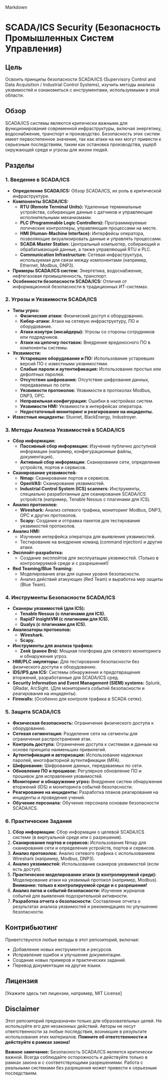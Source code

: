Markdown

# SCADA/ICS Security (Безопасность Промышленных Систем Управления)

## Цель

Освоить принципы безопасности SCADA/ICS (Supervisory Control and Data Acquisition / Industrial Control Systems), изучить методы анализа уязвимостей и ознакомиться с инструментами, используемыми в этой области.

## Обзор

SCADA/ICS системы являются критически важными для функционирования современной инфраструктуры, включая энергетику, водоснабжение, транспорт и производство.  Безопасность этих систем имеет первостепенное значение, так как атаки на них могут привести к серьезным последствиям, таким как остановка производства, ущерб окружающей среде и угрозы для жизни людей.

## Разделы

### 1. Введение в SCADA/ICS

*   **Определение SCADA/ICS:**  Обзор SCADA/ICS, их роль в критической инфраструктуре.
*   **Компоненты SCADA/ICS:**
    *   **RTU (Remote Terminal Units):** Удаленные терминальные устройства, собирающие данные с датчиков и управляющие исполнительными механизмами.
    *   **PLC (Programmable Logic Controllers):** Программируемые логические контроллеры, управляющие процессами на месте.
    *   **HMI (Human-Machine Interface):** Интерфейсы оператора, позволяющие визуализировать данные и управлять процессами.
    *   **SCADA Master Station:** Центральный компьютер, собирающий и обрабатывающий данные, а также управляющий RTU и PLC.
    *   **Communication Infrastructure:** Сетевая инфраструктура, используемая для связи между компонентами (например, Ethernet, Modbus, DNP3).
*   **Примеры SCADA/ICS систем:** Энергетика, водоснабжение, нефтегазовая промышленность, транспорт.
*   **Особенности безопасности SCADA/ICS:** Отличия от информационной безопасности в традиционных ИТ-системах.

### 2. Угрозы и Уязвимости SCADA/ICS

*   **Типы угроз:**
    *   **Физические атаки:**  Физический доступ к оборудованию.
    *   **Кибер-атаки:**  Атаки на сетевую инфраструктуру, ПО и оборудование.
    *   **Атаки изнутри (инсайдеры):**  Угрозы со стороны сотрудников или подрядчиков.
    *   **Атаки на цепочку поставок:**  Внедрение вредоносного ПО в компоненты системы.
*   **Уязвимости:**
    *   **Устаревшее оборудование и ПО:**  Использование устаревших версий ПО с известными уязвимостями.
    *   **Слабые пароли и аутентификация:**  Использование простых или дефолтных паролей.
    *   **Отсутствие шифрования:**  Отсутствие шифрования данных, передаваемых по сети.
    *   **Уязвимости протоколов:**  Уязвимости в протоколах Modbus, DNP3, OPC.
    *   **Неправильная конфигурация:**  Ошибки в настройках систем.
    *   **Уязвимости HMI:**  Уязвимости в интерфейсах оператора.
    *   **Недостаточный мониторинг и реагирование на инциденты.**
*   **Известные инциденты:**  Stuxnet, BlackEnergy, Industroyer.

### 3. Методы Анализа Уязвимостей в SCADA/ICS

*   **Сбор информации:**
    *   **Пассивный сбор информации:**  Изучение публично доступной информации (например, конфигурационные файлы, документация).
    *   **Активный сбор информации:**  Сканирование сети, определение устройств, портов и сервисов.
*   **Сканирование уязвимостей:**
    *   **Nmap:** Сканирование портов и сервисов.
    *   **OpenVAS:** Сканирование уязвимостей.
    *   **Industrial Control System (ICS) scanners:**  Инструменты, специально разработанные для сканирования SCADA/ICS устройств (например, Tenable Nessus с плагинами для ICS).
*   **Анализ протоколов:**
    *   **Wireshark:** Анализ сетевого трафика, мониторинг Modbus, DNP3, OPC и других протоколов.
    *   **Scapy:**  Создание и отправка пакетов для тестирования уязвимостей протоколов.
*   **Анализ HMI:**
    *   Изучение интерфейса оператора для выявления уязвимостей.
    *   Тестирование на внедрение команд (command injection) и другие атаки.
*   **Эксплойт-разработка:**
    *   Создание эксплойтов для эксплуатации уязвимостей.  (Только в контролируемой среде и с разрешения!)
*   **Red Teaming/Blue Teaming:**
    *   Моделирование атак для оценки уровня безопасности.
    *   Анализ действий атакующих (Red Team) и выработка мер защиты (Blue Team).

### 4. Инструменты Безопасности SCADA/ICS

*   **Сканеры уязвимостей (для ICS):**
    *   **Tenable Nessus (с плагинами для ICS).**
    *   **Rapid7 InsightVM (с плагинами для ICS).**
    *   **Qualys (с плагинами для ICS).**
*   **Анализаторы протоколов:**
    *   **Wireshark.**
    *   **Scapy.**
*   **Инструменты для анализа трафика:**
    *   **Zeek (ранее Bro):**  Мощная платформа для сетевого мониторинга и обнаружения угроз.
*   **HMI/PLC эмуляторы:**  Для тестирования безопасности без физического доступа к оборудованию.
*   **IDS/IPS для ICS:**  Системы обнаружения и предотвращения вторжений, разработанные для SCADA/ICS сред.
*   **Security Information and Event Management (SIEM) systems:** Splunk, QRadar, ArcSight.  (Для мониторинга событий безопасности и реагирования на инциденты).
*   **Firewalls:** (Особенно для контроля трафика в SCADA сетях).

### 5. Защита SCADA/ICS

*   **Физическая безопасность:**  Ограничение физического доступа к оборудованию.
*   **Сетевая сегментация:**  Разделение сети на сегменты для ограничения распространения атак.
*   **Контроль доступа:**  Ограничение доступа к системам и данным на основе принципа наименьших привилегий.
*   **Аутентификация и авторизация:**  Использование надежных паролей, многофакторной аутентификации (MFA).
*   **Шифрование:**  Шифрование данных, передаваемых по сети.
*   **Обновление ПО и прошивок:**  Регулярное обновление ПО и прошивок для исправления уязвимостей.
*   **Мониторинг и обнаружение угроз:**  Внедрение систем обнаружения вторжений (IDS) и мониторинга событий безопасности.
*   **Реагирование на инциденты:**  Разработка планов реагирования на инциденты и проведение учений.
*   **Обучение персонала:**  Обучение персонала основам безопасности SCADA/ICS.

### 6. Практические Задания

1.  **Сбор информации:**  Сбор информации о целевой SCADA/ICS системе (в виртуальной среде или с разрешения).
2.  **Сканирование портов и сервисов:**  Использование Nmap для сканирования сети и определения устройств, портов и сервисов.
3.  **Анализ протоколов:**  Анализ сетевого трафика с использованием Wireshark (например, Modbus, DNP3).
4.  **Анализ уязвимостей:** Использование сканеров уязвимостей (если есть доступ).
5.  **Практическое моделирование атаки (в контролируемой среде):**  Моделирование атаки на уязвимый протокол (например, Modbus). **Внимание:  только в контролируемой среде и с разрешения!**
6.  **Анализ логов и событий безопасности:**  Изучение журналов событий для выявления подозрительной активности.
7.  **Разработка отчета о безопасности:**  Составление отчета о результатах анализа уязвимостей и рекомендациях по улучшению безопасности.

## Контрибьютинг

Приветствуются любые вклады в этот репозиторий, включая:

*   Добавление новых инструментов и ресурсов.
*   Исправление ошибок и улучшение документации.
*   Создание новых примеров и практических заданий.
*   Перевод документации на другие языки.

## Лицензия

[Укажите здесь тип лицензии, например, MIT License]

## Disclaimer

Этот репозиторий предназначен только для образовательных целей.  Не используйте его для незаконных действий.  Авторы не несут ответственности за любые последствия, возникшие в результате использования этих материалов.  **Помните об ответственности и действуйте в рамках закона!**

**Важное замечание:**  Безопасность SCADA/ICS является критически важной. Всегда соблюдайте осторожность и действуйте только в рамках закона и с соответствующими разрешениями.  Работа с реальными системами без разрешения может привести к серьезным последствиям.
